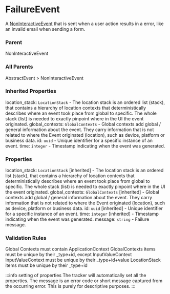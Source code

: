 # FailureEvent
A [NonInteractiveEvent](/taxonomy/reference/events/NonInteractiveEvent.md) that is sent when a user action results in a error, like an invalid email when sending a form.

### Parent
NonInteractiveEvent

### All Parents
AbstractEvent > NonInteractiveEvent

### Inherited Properties
location_stack: `LocationStack` - The location stack is an ordered list (stack), that contains a hierarchy of location contexts that 
deterministically describes where an event took place from global to specific. 
The whole stack (list) is needed to exactly pinpoint where in the UI the event originated.
global_contexts: `GlobalContexts` - Global contexts add global / general information about the event. They carry information that is not 
related to where the Event originated (location), such as device, platform or business data.
id: `uuid` - Unique identifier for a specific instance of an event.
time: `integer` - Timestamp indicating when the event was generated.

### Properties
location_stack: `LocationStack` [inherited] - The location stack is an ordered list (stack), that contains a hierarchy of location contexts that 
deterministically describes where an event took place from global to specific. 
The whole stack (list) is needed to exactly pinpoint where in the UI the event originated.
global_contexts: `GlobalContexts` [inherited] - Global contexts add global / general information about the event. They carry information that is not 
related to where the Event originated (location), such as device, platform or business data.
id: `uuid` [inherited] - Unique identifier for a specific instance of an event.
time: `integer` [inherited] - Timestamp indicating when the event was generated.
message: `string` - Failure message.

### Validation Rules
Global Contexts must contain ApplicationContext
GlobalContexts items must be unique by their _type+id, except InputValueContext
InputValueContext must be unique by their _type+id+value
LocationStack items must be unique by their _type+id

:::info setting of properties
The tracker will automatically set all the properties. The message is an error code or short message captured from the occurring error. This is purely for descriptive purposes.
:::
